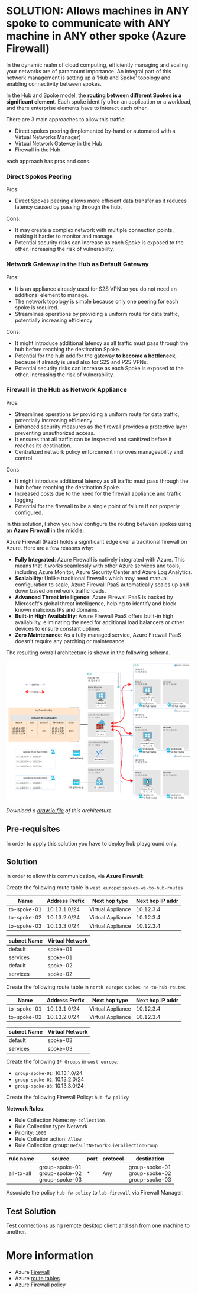 # SOLUTION: Allows machines in ANY spoke to communicate with ANY machine in ANY other spoke (Azure Firewall)

In the dynamic realm of cloud computing, efficiently managing and scaling your networks are of paramount importance.
An integral part of this network management is setting up a 'Hub and Spoke' topology and enabling connectivity between spokes.

In the Hub and Spoke model, the **routing between different Spokes is a significant element**. Each spoke identify often an application or a workload, and there enterprise elements have to interact each other.

There are 3 main approaches to allow this traffic:

* Direct spokes peering (implemented by-hand or automated with a Virtual Networks Manager)
* Virtual Network Gateway in the Hub
* Firewall in the Hub

each approach has pros and cons.

### Direct Spokes Peering
Pros: 
* Direct Spokes peering allows more efficient data transfer as it reduces latency caused by passing through the hub.
  
Cons:
* It may create a complex network with multiple connection points, making it harder to monitor and manage.
* Potential security risks can increase as each Spoke is exposed to the other, increasing the risk of vulnerability.

### Network Gateway in the Hub as Default Gateway

Pros:

* It is an appliance already used for S2S VPN so you do not need an additional element to manage.
* The network topology is simple because only one peering for each spoke is required.
* Streamlines operations by providing a uniform route for data traffic, potentially increasing efficiency

Cons: 

* It might introduce additional latency as all traffic must pass through the hub before reaching the destination Spoke.
* Potential for the hub add for the gateway **to become a bottleneck**, because it already is used also for S2S and P2S VPNs.
* Potential security risks can increase as each Spoke is exposed to the other, increasing the risk of vulnerability.

### Firewall in the Hub as Network Appliance

Pros:

* Streamlines operations by providing a uniform route for data traffic, potentially increasing efficiency
* Enhanced security measures as the firewall provides a protective layer preventing unauthorized access.
* It ensures that all traffic can be inspected and sanitized before it reaches its destination.
* Centralized network policy enforcement improves manageability and control.

Cons

* It might introduce additional latency as all traffic must pass through the hub before reaching the destination Spoke.
* Increased costs due to the need for the firewall appliance and traffic logging
* Potential for the firewall to be a single point of failure if not properly configured.


In this solution, I show you how configure the routing between spokes using an **Azure Firewall** in the middle.

Azure Firewall (PaaS) holds a significant edge over a traditional firewall on Azure.
Here are a few reasons why:
* **Fully Integrated**: Azure Firewall is natively integrated with Azure. This means that it works seamlessly with other Azure services and tools, including Azure Monitor, Azure Security Center and Azure Log Analytics.
* **Scalability**: Unlike traditional firewalls which may need manual configuration to scale, Azure Firewall PaaS automatically scales up and down based on network traffic loads. 
* **Advanced Threat Intelligence**: Azure Firewall PaaS is backed by Microsoft's global threat intelligence, helping to identify and block known malicious IPs and domains.
* **Built-in High Availability**: Azure Firewall PaaS offers built-in high availability, eliminating the need for additional load balancers or other devices to ensure constant uptime.
* **Zero Maintenance**: As a fully managed service, Azure Firewall PaaS doesn't require any patching or maintenance.

The resulting overall architecture is shown in the following schema.

![any to any routing via Azure Firewall](/images/any-to-any-routing-firewall.png)

_Download a [draw.io file](../images/any-to-any-routing.drawio) of this architecture._


## Pre-requisites

In order to apply this solution you have to deploy hub playground only.

## Solution

In order to allow this communication, via **Azure Firewall**:

Create the following route table in `west europe`: `spokes-we-to-hub-routes`

| Name | Address Prefix | Next hop type | Next hop IP addr |
|---|---|---|---|
| to-spoke-01 | 10.13.1.0/24 | Virtual Appliance | 10.12.3.4 |
| to-spoke-02 | 10.13.2.0/24 | Virtual Appliance | 10.12.3.4 |
| to-spoke-03 | 10.13.3.0/24 | Virtual Appliance | 10.12.3.4 |


| subnet Name | Virtual Network |
|---|---|
| default | spoke-01 |
| services | spoke-01 |
| default | spoke-02 |
| services | spoke-02 |

Create the following route table in `north europe`: `spokes-ne-to-hub-routes`

| Name | Address Prefix | Next hop type | Next hop IP addr |
|---|---|---|---|
| to-spoke-01 | 10.13.1.0/24 | Virtual Appliance | 10.12.3.4 |
| to-spoke-02 | 10.13.2.0/24 | Virtual Appliance | 10.12.3.4 |

| subnet Name | Virtual Network |
|---|---|
| default | spoke-03 |
| services | spoke-03 |

Create the following `IP Groups` in `west europe`:
* `group-spoke-01`: 10.13.1.0/24
* `group-spoke-02`: 10.13.2.0/24
* `group-spoke-03`: 10.13.3.0/24

Create the following Firewall Policy: `hub-fw-policy`

**Network Rules**:
* Rule Collection Name: `my-collection`
* Rule Collection type: Network
* Priority: `1000`
* Rule Colletion action: `Allow`
* Rule Collection group: `DefaultNetworkRuleCollectionGroup`


| rule name | source | port | protocol | destination | 
|---|---|---|---|---|
| all-to-all | group-spoke-01<br> group-spoke-02<br> group-spoke-03 | * | Any | group-spoke-01<br> group-spoke-02<br> group-spoke-03 | 

Associate the policy `hub-fw-policy` to `lab-firewall` via Firewall Manager.

## Test Solution
Test connections using remote desktop client and ssh from one machine to another.

# More information
* Azure [Firewall](https://learn.microsoft.com/en-us/azure/firewall/overview)
* Azure [route tables](https://learn.microsoft.com/en-us/azure/virtual-network/manage-route-table)
* Azure [Firewall policy](https://learn.microsoft.com/en-us/azure/firewall-manager/policy-overview)